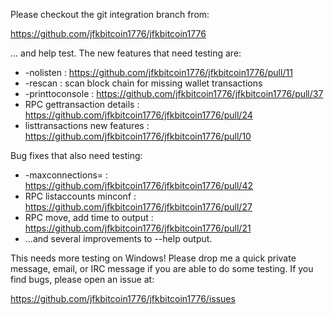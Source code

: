 Please checkout the git integration branch from:

https://github.com/jfkbitcoin1776/jfkbitcoin1776

... and help test.  The new features that need testing are:

* -nolisten : https://github.com/jfkbitcoin1776/jfkbitcoin1776/pull/11
* -rescan : scan block chain for missing wallet transactions
* -printtoconsole : https://github.com/jfkbitcoin1776/jfkbitcoin1776/pull/37
* RPC gettransaction details : https://github.com/jfkbitcoin1776/jfkbitcoin1776/pull/24
* listtransactions new features : https://github.com/jfkbitcoin1776/jfkbitcoin1776/pull/10

Bug fixes that also need testing:

* -maxconnections= : https://github.com/jfkbitcoin1776/jfkbitcoin1776/pull/42
* RPC listaccounts minconf : https://github.com/jfkbitcoin1776/jfkbitcoin1776/pull/27
* RPC move, add time to output : https://github.com/jfkbitcoin1776/jfkbitcoin1776/pull/21
* ...and several improvements to --help output.

This needs more testing on Windows!  Please drop me a quick private message, email, or IRC message if you are able to do some testing.  If you find bugs, please open an issue at:

https://github.com/jfkbitcoin1776/jfkbitcoin1776/issues
